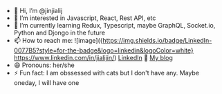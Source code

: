 - 👋 Hi, I’m @jinjialij
- 👀 I’m interested in Javascript, React, Rest API, etc
- 🌱 I’m currently learning Redux, Typescript, maybe GraphQL, Socket.io, Python and Djongo in the future
- 📫 How to reach me: ![image]({https://img.shields.io/badge/LinkedIn-0077B5?style=for-the-badge&logo=linkedin&logoColor=white} https://www.linkedin.com/in/jialijin/) [LinkedIn](https://www.linkedin.com/in/jialijin/) :newspaper: [My blog](https://jinjialij.github.io/)
- 😄 Pronouns: her/she
- ⚡ Fun fact: I am obssessed with cats but I don't have any. Maybe oneday, I will have one

<!---
jinjialij/jinjialij is a ✨ special ✨ repository because its `README.md` (this file) appears on your GitHub profile.
You can click the Preview link to take a look at your changes.
--->
